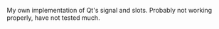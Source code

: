 My own implementation of Qt's signal and slots. Probably not working properly, have not tested much.
